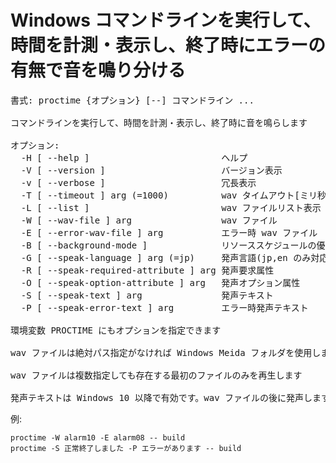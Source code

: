 # Windows コマンドラインを実行して、時間を計測・表示し、終了時にエラーの有無で音を鳴り分ける

<pre>
書式: proctime {オプション} [--] コマンドライン ...

コマンドラインを実行して、時間を計測・表示し、終了時に音を鳴らします

オプション:
  -H [ --help ]                         ヘルプ
  -V [ --version ]                      バージョン表示
  -v [ --verbose ]                      冗長表示
  -T [ --timeout ] arg (=1000)          wav タイムアウト[ミリ秒]
  -L [ --list ]                         wav ファイルリスト表示
  -W [ --wav-file ] arg                 wav ファイル
  -E [ --error-wav-file ] arg           エラー時 wav ファイル
  -B [ --background-mode ]              リソーススケジュールの優先度を下げる
  -G [ --speak-language ] arg (=jp)     発声言語(jp,en のみ対応)
  -R [ --speak-required-attribute ] arg 発声要求属性
  -O [ --speak-option-attribute ] arg   発声オプション属性
  -S [ --speak-text ] arg               発声テキスト
  -P [ --speak-error-text ] arg         エラー時発声テキスト

環境変数 PROCTIME にもオプションを指定できます

wav ファイルは絶対パス指定がなければ Windows Meida フォルダを使用します

wav ファイルは複数指定しても存在する最初のファイルのみを再生します

発声テキストは Windows 10 以降で有効です。wav ファイルの後に発声します。
</pre>

例:

    proctime -W alarm10 -E alarm08 -- build
    proctime -S 正常終了しました -P エラーがあります -- build
